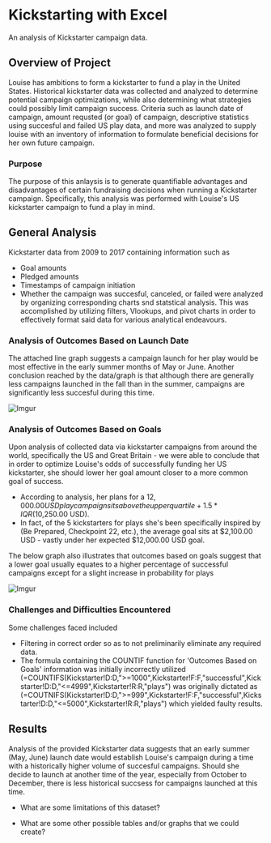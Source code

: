 # Kickstarting with Excel
 An analysis of Kickstarter campaign data.
## Overview of Project
 Louise has ambitions to form a kickstarter to fund a play in the United States. Historical kickstarter data was collected and analyzed to determine potential campaign optimizations, while also determining what strategies could possibly limit campaign success. Criteria such as launch date of campaign, amount requsted (or goal) of campaign, descriptive statistics using succesful and failed US play data, and more was analyzed to supply louise with an inventory of information to formulate beneficial decisions for her own future campaign. 
### Purpose
  The purpose of this anlaysis is to generate quantifiable advantages and disadvantages of certain fundraising decisions when running a Kickstarter campaign. Specifically, this analysis was performed with Louise's US kickstarter campaign to fund a play in mind.
## General Analysis 
  Kickstarter data from 2009 to 2017 containing information such as 
   - Goal amounts 
   - Pledged amounts 
   - Timestamps of campaign initiation 
   - Whether the campaign was succesful, canceled, or failed
   were analyzed by organizing corresponding charts snd statstical analysis. This was accomplished by utilizing filters, Vlookups, and pivot charts in order to effectively format said data for various analytical endeavours.
   
### Analysis of Outcomes Based on Launch Date
  The attached line graph suggests a campaign launch for her play would be most effective in the early summer months of May or June. Another conclusion reached by the data/graph is that although there are generally less campaigns launched in the fall than in the summer, campaigns are significantly less succesful during this time.


![Imgur](https://imgur.com/ifQv6TY.png)


### Analysis of Outcomes Based on Goals
  Upon analysis of collected data via kickstarter campaigns from around the world, specifically the US and Great Britain - we were able to conclude that in order to optimize Louise's odds of successfully funding her US kickstarter, she should lower her goal amount closer to a more common goal of success. 
   - According to analysis, her plans for a $12,000.00 USD play campaign sits above the upper quartile + 1.5*IQR ($10,250.00 USD). 
   - In fact, of the 5 kickstarters for plays she's been specifically inspired by (Be Prepared, Checkpoint 22, etc.), the average goal sits at $2,100.00 USD - vastly under her expected $12,000.00 USD goal.
  
  The below graph also illustrates that outcomes based on goals suggest that a lower goal usually equates to a higher percentage of successful campaigns except for a slight increase in probability for plays 
  
![Imgur](https://imgur.com/JZZKOCy.png)


### Challenges and Difficulties Encountered
  Some challenges faced included 
  - Filtering in correct order so as to not preliminarily eliminate any required data. 
  - The formula containing the COUNTIF function for 'Outcomes Based on Goals' information was initially incorrectly utilized (=COUNTIFS(Kickstarter!D:D,">=1000",Kickstarter!F:F,"successful",Kickstarter!D:D,"<=4999",Kickstarter!R:R,"plays") was originally dictated as (=COUTNIFS(Kickstarter!D:D,">=999",Kickstarter!F:F,"successful",Kickstarter!D:D,"<=5000",Kickstarter!R:R,"plays") which yielded faulty results.
  
## Results
  Analysis of the provided Kickstarter data suggests that an early summer (May, June) launch date would establish Louise's campaign during a time with a historically higher volume of succesful campaigns. Should she decide to launch at another time of the year, especially from October to December, there is less historical succsess for campaigns launched at this time.
    
  

- What are some limitations of this dataset?

- What are some other possible tables and/or graphs that we could create?


